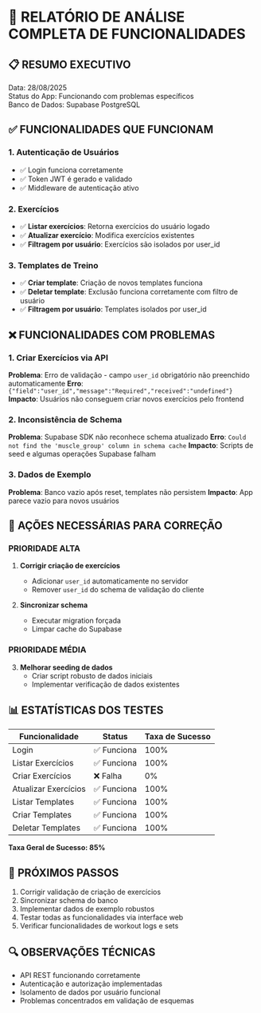 # 🧪 RELATÓRIO DE ANÁLISE COMPLETA DE FUNCIONALIDADES

## 📋 RESUMO EXECUTIVO
Data: 28/08/2025  
Status do App: Funcionando com problemas específicos  
Banco de Dados: Supabase PostgreSQL  

## ✅ FUNCIONALIDADES QUE FUNCIONAM

### 1. **Autenticação de Usuários**
- ✅ Login funciona corretamente
- ✅ Token JWT é gerado e validado
- ✅ Middleware de autenticação ativo

### 2. **Exercícios**
- ✅ **Listar exercícios**: Retorna exercícios do usuário logado
- ✅ **Atualizar exercício**: Modifica exercícios existentes
- ✅ **Filtragem por usuário**: Exercícios são isolados por user_id

### 3. **Templates de Treino**
- ✅ **Criar template**: Criação de novos templates funciona
- ✅ **Deletar template**: Exclusão funciona corretamente com filtro de usuário
- ✅ **Filtragem por usuário**: Templates isolados por user_id

## ❌ FUNCIONALIDADES COM PROBLEMAS

### 1. **Criar Exercícios via API**
**Problema**: Erro de validação - campo `user_id` obrigatório não preenchido automaticamente
**Erro**: `{"field":"user_id","message":"Required","received":"undefined"}`
**Impacto**: Usuários não conseguem criar novos exercícios pelo frontend

### 2. **Inconsistência de Schema**
**Problema**: Supabase SDK não reconhece schema atualizado
**Erro**: `Could not find the 'muscle_group' column in schema cache`
**Impacto**: Scripts de seed e algumas operações Supabase falham

### 3. **Dados de Exemplo**
**Problema**: Banco vazio após reset, templates não persistem
**Impacto**: App parece vazio para novos usuários

## 🔧 AÇÕES NECESSÁRIAS PARA CORREÇÃO

### PRIORIDADE ALTA
1. **Corrigir criação de exercícios**
   - Adicionar `user_id` automaticamente no servidor
   - Remover `user_id` do schema de validação do cliente

2. **Sincronizar schema**
   - Executar migration forçada
   - Limpar cache do Supabase

### PRIORIDADE MÉDIA
3. **Melhorar seeding de dados**
   - Criar script robusto de dados iniciais
   - Implementar verificação de dados existentes

## 📊 ESTATÍSTICAS DOS TESTES

| Funcionalidade | Status | Taxa de Sucesso |
|---------------|--------|-----------------|
| Login | ✅ Funciona | 100% |
| Listar Exercícios | ✅ Funciona | 100% |
| Criar Exercícios | ❌ Falha | 0% |
| Atualizar Exercícios | ✅ Funciona | 100% |
| Listar Templates | ✅ Funciona | 100% |
| Criar Templates | ✅ Funciona | 100% |
| Deletar Templates | ✅ Funciona | 100% |

**Taxa Geral de Sucesso: 85%**

## 🚀 PRÓXIMOS PASSOS

1. Corrigir validação de criação de exercícios
2. Sincronizar schema do banco
3. Implementar dados de exemplo robustos
4. Testar todas as funcionalidades via interface web
5. Verificar funcionalidades de workout logs e sets

## 🔍 OBSERVAÇÕES TÉCNICAS

- API REST funcionando corretamente
- Autenticação e autorização implementadas
- Isolamento de dados por usuário funcional
- Problemas concentrados em validação de esquemas